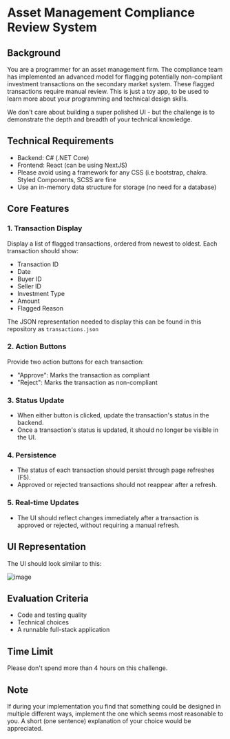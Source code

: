 # Asset Management Compliance Review System

## Background
You are a programmer for an asset management firm. The compliance team has implemented an advanced model for flagging potentially non-compliant investment transactions on the secondary market system. These flagged transactions require manual review. This is just a toy app, to be used to learn more about your programming and technical design skills.

We don't care about building a super polished UI - but the challenge is to demonstrate the depth and breadth of your technical knowledge.

## Technical Requirements
- Backend: C# (.NET Core)
- Frontend: React (can be using NextJS)
- Please avoid using a framework for any CSS (i.e bootstrap, chakra. Styled Components, SCSS are fine
- Use an in-memory data structure for storage (no need for a database)

## Core Features

### 1. Transaction Display
Display a list of flagged transactions, ordered from newest to oldest. Each transaction should show:
- Transaction ID
- Date
- Buyer ID
- Seller ID
- Investment Type
- Amount
- Flagged Reason

The JSON representation needed to display this can be found in this repository as `transactions.json`

### 2. Action Buttons
Provide two action buttons for each transaction:
- "Approve": Marks the transaction as compliant
- "Reject": Marks the transaction as non-compliant

### 3. Status Update
- When either button is clicked, update the transaction's status in the backend.
- Once a transaction's status is updated, it should no longer be visible in the UI.

### 4. Persistence
- The status of each transaction should persist through page refreshes (F5).
- Approved or rejected transactions should not reappear after a refresh.

### 5. Real-time Updates
- The UI should reflect changes immediately after a transaction is approved or rejected, without requiring a manual refresh.

## UI Representation
The UI should look similar to this:

![image](https://github.com/user-attachments/assets/1f4ec97b-e9a4-4362-859a-e36cb721527d)

## Evaluation Criteria
- Code and testing quality
- Technical choices
- A runnable full-stack application

## Time Limit
Please don't spend more than 4 hours on this challenge.

## Note
If during your implementation you find that something could be designed in multiple different ways, implement the one which seems most reasonable to you. A short (one sentence) explanation of your choice would be appreciated.

